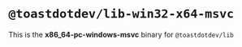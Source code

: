 # `@toastdotdev/lib-win32-x64-msvc`

This is the **x86_64-pc-windows-msvc** binary for `@toastdotdev/lib`
